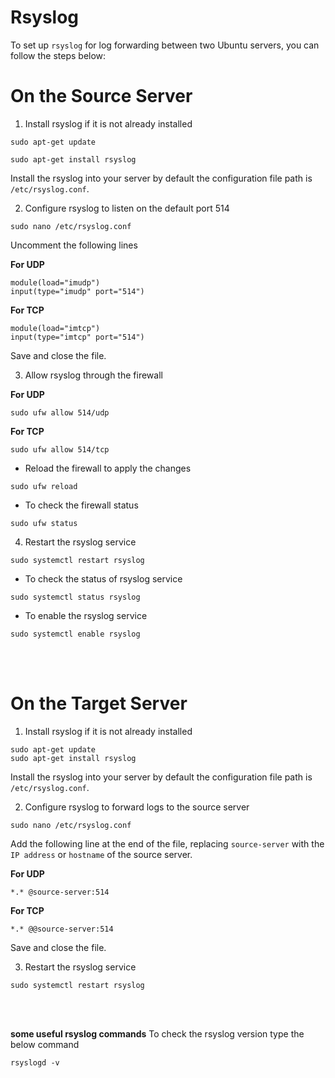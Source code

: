 # Rsyslog
To set up `rsyslog` for log forwarding between two Ubuntu servers, you can follow the steps below:

# On the Source Server

1. Install rsyslog if it is not already installed
```
sudo apt-get update
```
```
sudo apt-get install rsyslog
```
Install the rsyslog into your server by default the configuration file path is `/etc/rsyslog.conf`.

2. Configure rsyslog to listen on the default port 514

```
sudo nano /etc/rsyslog.conf
```
Uncomment the following lines 

**For UDP** 
```
module(load="imudp")
input(type="imudp" port="514")
```
**For TCP**
```
module(load="imtcp")
input(type="imtcp" port="514")
```
Save and close the file.

3. Allow rsyslog through the firewall

**For UDP**
```
sudo ufw allow 514/udp
```
**For TCP**
```
sudo ufw allow 514/tcp
```
* Reload the firewall to apply the changes
```
sudo ufw reload
```
* To check the firewall status 
```
sudo ufw status
```
4. Restart the rsyslog service
```
sudo systemctl restart rsyslog
```
* To check the status of rsyslog service
```
sudo systemctl status rsyslog
```
* To enable the rsyslog service 
```
sudo systemctl enable rsyslog
```
<br></br>

# On the Target Server

1. Install rsyslog if it is not already installed
```
sudo apt-get update
sudo apt-get install rsyslog
```
Install the rsyslog into your server by default the configuration file path is `/etc/rsyslog.conf`.

2. Configure rsyslog to forward logs to the source server
```
sudo nano /etc/rsyslog.conf
```
Add the following line at the end of the file, replacing `source-server` with the `IP address` or `hostname` of the source server.

**For UDP**
```
*.* @source-server:514
```
**For TCP**
```
*.* @@source-server:514
```
Save and close the file.

3. Restart the rsyslog service
```
sudo systemctl restart rsyslog
```

<br></br>

**some useful rsyslog commands**
To check the rsyslog version type the below command
```
rsyslogd -v
```









